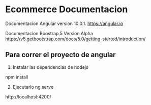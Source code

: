 # Ecommerce Documentacion

Documentacion Angular version 10.0.1.
https://angular.io


Documentacion Boostrap 5 Version Alpha
https://v5.getbootstrap.com/docs/5.0/getting-started/introduction/


## Para correr el proyecto de angular

 1. Instalar las dependencias de nodejs

npm install

2. Ejecutarlo
ng serve

http://localhost:4200/
